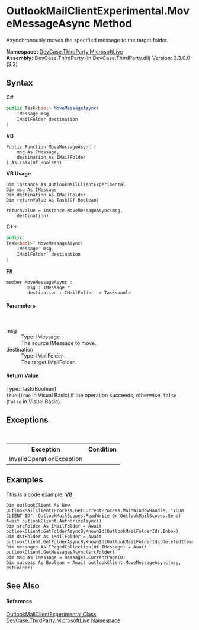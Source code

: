 # OutlookMailClientExperimental.MoveMessageAsync Method 
 

Asynchronously moves the specified message to the target folder.

**Namespace:**&nbsp;<a href="N_DevCase_ThirdParty_MicrosoftLive">DevCase.ThirdParty.MicrosoftLive</a><br />**Assembly:**&nbsp;DevCase.ThirdParty (in DevCase.ThirdParty.dll) Version: 3.3.0.0 (3.3)

## Syntax

**C#**<br />
``` C#
public Task<bool> MoveMessageAsync(
	IMessage msg,
	IMailFolder destination
)
```

**VB**<br />
``` VB
Public Function MoveMessageAsync ( 
	msg As IMessage,
	destination As IMailFolder
) As Task(Of Boolean)
```

**VB Usage**<br />
``` VB Usage
Dim instance As OutlookMailClientExperimental
Dim msg As IMessage
Dim destination As IMailFolder
Dim returnValue As Task(Of Boolean)

returnValue = instance.MoveMessageAsync(msg, 
	destination)
```

**C++**<br />
``` C++
public:
Task<bool>^ MoveMessageAsync(
	IMessage^ msg, 
	IMailFolder^ destination
)
```

**F#**<br />
``` F#
member MoveMessageAsync : 
        msg : IMessage * 
        destination : IMailFolder -> Task<bool> 

```


#### Parameters
&nbsp;<dl><dt>msg</dt><dd>Type: IMessage<br />The source IMessage to move.</dd><dt>destination</dt><dd>Type: IMailFolder<br />The target IMailFolder.</dd></dl>

#### Return Value
Type: Task(Boolean)<br />`true` (`True` in Visual Basic) if the operation succeeds, otherwise, `false` (`False` in Visual Basic).

## Exceptions
&nbsp;<table><tr><th>Exception</th><th>Condition</th></tr><tr><td>InvalidOperationException</td><td /></tr></table>

## Examples
This is a code example. 
**VB**<br />
``` VB
Dim outlookClient As New OutlookMailClient(Process.GetCurrentProcess.MainWindowHandle, "YOUR CLIENT ID", OutlookMailScopes.ReadWrite Or OutlookMailScopes.Send)
Await outlookClient.AuthorizeAsync()
Dim srcFolder As IMailFolder = Await outlookClient.GetFolderAsyncByKnownId(OutlookMailFolderIds.Inbox)
Dim dstFolder As IMailFolder = Await outlookClient.GetFolderAsyncByKnownId(OutlookMailFolderIds.DeletedItems)
Dim messages As IPagedCollection(Of IMessage) = Await outlookClient.GetMessagesAsync(srcFolder)
Dim msg As IMessage = messages.CurrentPage(0)
Dim success As Boolean = Await outlookClient.MoveMessageAsync(msg, dstFolder)
```


## See Also


#### Reference
<a href="T_DevCase_ThirdParty_MicrosoftLive_OutlookMailClientExperimental">OutlookMailClientExperimental Class</a><br /><a href="N_DevCase_ThirdParty_MicrosoftLive">DevCase.ThirdParty.MicrosoftLive Namespace</a><br />